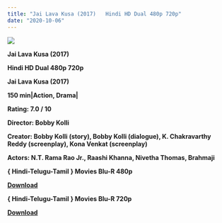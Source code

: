 ```yaml
---
title: "Jai Lava Kusa (2017)   Hindi HD Dual 480p 720p"
date: "2020-10-06"
---
```


[![](https://1.bp.blogspot.com/-yPxVyDJQ1U0/XtdPAFDDHWI/AAAAAAAACYs/R-SDe7dGY2Y6JHD6oEeE7XXyS6QxVr1ygCLcBGAsYHQ/s1600/jaylove{335f7a1303be7cc6b3fae608917cf9151dcd63faacb72812edd8ea098c5009c3}25281{335f7a1303be7cc6b3fae608917cf9151dcd63faacb72812edd8ea098c5009c3}2529{335f7a1303be7cc6b3fae608917cf9151dcd63faacb72812edd8ea098c5009c3}25281{335f7a1303be7cc6b3fae608917cf9151dcd63faacb72812edd8ea098c5009c3}2529.jpg)](https://1.bp.blogspot.com/-yPxVyDJQ1U0/XtdPAFDDHWI/AAAAAAAACYs/R-SDe7dGY2Y6JHD6oEeE7XXyS6QxVr1ygCLcBGAsYHQ/s1600/jaylove{335f7a1303be7cc6b3fae608917cf9151dcd63faacb72812edd8ea098c5009c3}25281{335f7a1303be7cc6b3fae608917cf9151dcd63faacb72812edd8ea098c5009c3}2529{335f7a1303be7cc6b3fae608917cf9151dcd63faacb72812edd8ea098c5009c3}25281{335f7a1303be7cc6b3fae608917cf9151dcd63faacb72812edd8ea098c5009c3}2529.jpg)

 **Jai Lava Kusa (2017)** 

 **Hindi HD Dual 480p 720p** 

**Jai Lava Kusa (2017)**

**150 min|Action, Drama|**

**Rating: 7.0 / 10** 

**Director: Bobby Kolli**

**Creator: Bobby Kolli (story), Bobby Kolli (dialogue), K. Chakravarthy Reddy (screenplay), Kona Venkat (screenplay)**

**Actors: N.T. Rama Rao Jr., Raashi Khanna, Nivetha Thomas, Brahmaji**

**{ Hindi-Telugu-Tamil } Movies Blu-R 480p**

[**Download**](http://dl-server.xyz/view/T70iE8aFpV)

**{ Hindi-Telugu-Tamil } Movies Blu-R 720p**

[**Download**](http://dl-server.xyz/view/15OC7D06oy)
